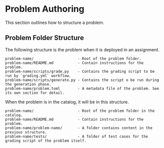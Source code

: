 # Problem Authoring

This section outlines how to structure a problem.

## Problem Folder Structure

The following structure is the problem when it is deployed in an assignment.

```
problem-name/                    - Root of the problem folder.
problem-name/README.md           - Contain instructions for the problem.
problem-name/scripts/grade.py    - Contains the grading script to be run by `grading.yml` workflow.
problem-name/scripts/generate.py - Contains the script o be run during the generation phase.
problem-name/problem.toml        - A metadata file of the problem. See its own section for detail.
```

When the problem is in the catalog, it will be in this structure.

```
problem-name/                    - Root of the problem folder in the catalog.
problem-name/README.md           - Contain instructions for the problem.
problem-name/problem-name/       - A folder contains content in the previous structure.
problem-name/tests/              - A folder of test cases for the grading script of the problem itself.
```
